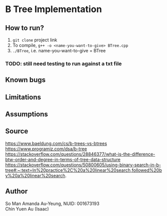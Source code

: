 # B Tree Implementation

## How to run?
1. `git clone` project link
2. To compile, `g++ -o <name-you-want-to-give> BTree.cpp`
3. `./BTree`, i.e. name-you-want-to-give = BTree 
### TODO: still need testing to run against a txt file

## Known bugs

## Limitations

## Assumptions


## Source
https://www.baeldung.com/cs/b-trees-vs-btrees
https://www.programiz.com/dsa/b-tree
https://stackoverflow.com/questions/28846377/what-is-the-difference-btw-order-and-degree-in-terms-of-tree-data-structure
https://stackoverflow.com/questions/50800605/using-binary-search-in-b-tree#:~:text=In%20practice%2C%20a%20linear%20search,followed%20by%20a%20linear%20search.

## Author
So Man Amanda Au-Yeung, NUID: 001673193<br/>
Chin Yuen Au (Isaac)